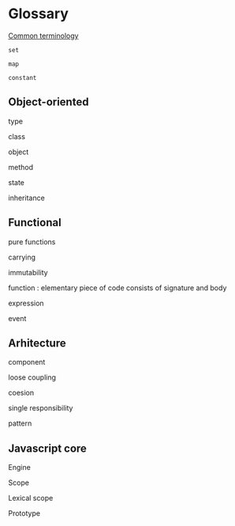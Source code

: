 # Glossary

[Common terminology](glossary/Common.md)

`set`

`map`

`constant`

## Object-oriented

type

class

object

method

state

inheritance

## Functional

pure functions

carrying

immutability

function
: elementary piece of code consists of signature and body 

expression

event


## Arhitecture

component

loose coupling

coesion

single responsibility

pattern


## Javascript core

Engine

Scope

Lexical scope

Prototype

